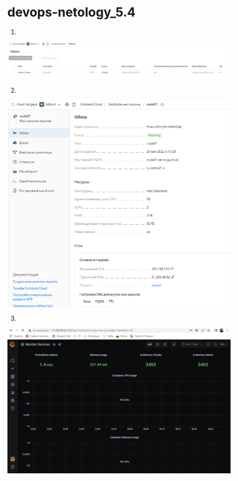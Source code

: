 # devops-netology_5.4
1. 
![img.png](img.png)

2. 
![img_9.png](img_9.png)

3. 
![img_8.png](img_8.png)